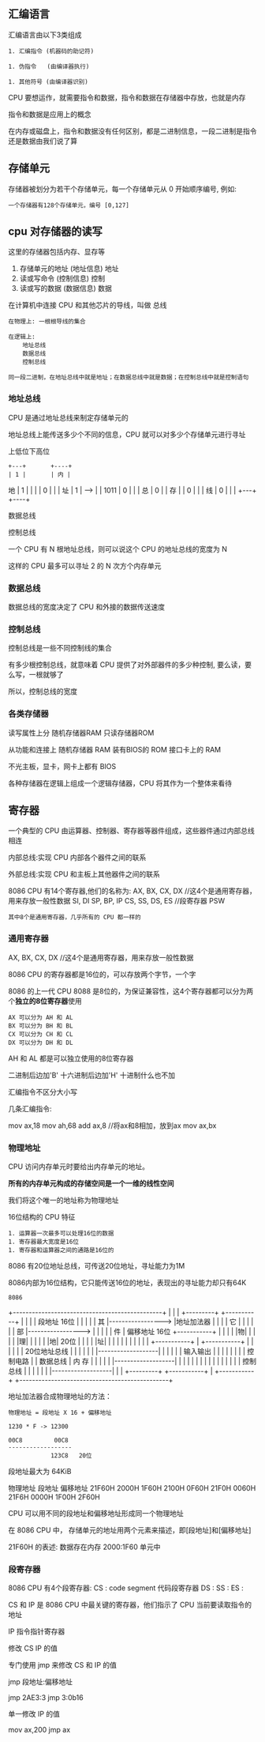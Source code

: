 
## 汇编语言

汇编语言由以下3类组成

    1. 汇编指令 (机器码的助记符)

    1. 伪指令   (由编译器执行)

    1. 其他符号 (由编译器识别)


CPU 要想运作，就需要指令和数据，指令和数据在存储器中存放，也就是内存

指令和数据是应用上的概念

在内存或磁盘上，指令和数据没有任何区别，都是二进制信息，一段二进制是指令还是数据由我们说了算


## 存储单元

存储器被划分为若干个存储单元，每一个存储单元从 0 开始顺序编号, 例如:

    一个存储器有128个存储单元，编号 [0,127]


## cpu 对存储器的读写

这里的存储器包括内存、显存等

1. 存储单元的地址   (地址信息)      地址
1. 读或写命令       (控制信息)      控制
1. 读或写的数据     (数据信息)      数据


在计算机中连接 CPU 和其他芯片的导线，叫做 总线

    在物理上: 一根根导线的集合

    在逻辑上:
        地址总线
        数据总线
        控制总线

    同一段二进制，在地址总线中就是地址；在数据总线中就是数据；在控制总线中就是控制语句


### 地址总线

CPU 是通过地址总线来制定存储单元的

地址总线上能传送多少个不同的信息，CPU 就可以对多少个存储单元进行寻址


上低位下高位
    
    +---+       +----+
    | 1 |       | 内 |
地  | 1 |       |    |
    | 0 |       |    |
址  | 1 |  -->  |    |      1011
    | 0 |       |    |
总  | 0 |       | 存 |
    | 0 |       |    |
线  | 0 |       |    |
    +---+       +----+

数据总线        

控制总线


一个 CPU 有 N 根地址总线，则可以说这个 CPU 的地址总线的宽度为 N

这样的 CPU 最多可以寻址 2 的 N 次方个内存单元


### 数据总线

数据总线的宽度决定了 CPU 和外接的数据传送速度



### 控制总线

控制总线是一些不同控制线的集合

有多少根控制总线，就意味着 CPU 提供了对外部器件的多少种控制, 要么读，要么写，一根就够了

所以，控制总线的宽度

### 各类存储器

读写属性上分
    随机存储器RAM 只读存储器ROM

从功能和连接上
    随机存储器 RAM
    装有BIOS的 ROM
    接口卡上的 RAM

不光主板，显卡，网卡上都有 BIOS

各种存储器在逻辑上组成一个逻辑存储器，CPU 将其作为一个整体来看待



## 寄存器

一个典型的 CPU 由运算器、控制器、寄存器等器件组成，这些器件通过内部总线相连

内部总线:实现 CPU 内部各个器件之间的联系

外部总线:实现 CPU 和主板上其他器件之间的联系

8086 CPU 有14个寄存器,他们的名称为:
    AX, BX, CX, DX      //这4个是通用寄存器，用来存放一般性数据
    SI, DI
    SP, BP, IP
    CS, SS, DS, ES      //段寄存器
    PSW

    其中8个是通用寄存器，几乎所有的 CPU 都一样的


### 通用寄存器

AX, BX, CX, DX      //这4个是通用寄存器，用来存放一般性数据

8086 CPU 的寄存器都是16位的，可以存放两个字节，一个字

8086 的上一代 CPU 8088 是8位的，为保证兼容性，这4个寄存器都可以分为两个**独立的8位寄存器**使用

    AX 可以分为 AH 和 AL
    BX 可以分为 BH 和 BL
    CX 可以分为 CH 和 CL
    DX 可以分为 DH 和 DL

AH 和 AL 都是可以独立使用的8位寄存器

二进制后边加'B'
十六进制后边加'H'
十进制什么也不加


汇编指令不区分大小写

几条汇编指令:

mov ax,18
mov ah,68
add ax,8    //将ax和8相加，放到ax
mov ax,bx




### 物理地址

CPU 访问内存单元时要给出内存单元的地址。

**所有的内存单元构成的存储空间是一个一维的线性空间**

我们将这个唯一的地址称为物理地址


16位结构的 CPU 特征

    1. 运算器一次最多可以处理16位的数据
    1. 寄存器最大宽度是16位
    1. 寄存器和运算器之间的通路是16位的

8086 有20位地址总线，可传送20位地址，寻址能力为1M

8086内部为16位结构，它只能传送16位的地址，表现出的寻址能力却只有64K



    8086
+-----------------------------------------------+
|                                               |
| +---------+                   +-----------+   |
| |         |  段地址 16位      |           |   |
| |   其    |-----------------> |地址加法器 |   |
| |   它    |                   |           |   |
| |   部    |-----------------> |           |   |
| |   件    |  偏移地址 16位    +-----------+   |
| |         |                       |物|        |
| |         |                       |理|        |
| |         |                       |地| 20位   |
| |         |                       |址|        |
| |         |                       |  |        |
| |         |                   +-----------+   |               +-----------+
| |         |                   |           |   | 20位地址总线  |           |
| |         |                   |           |-------------------|           |
| |         |                   | 输入输出  |   |               |           |
| |         |                   | 控制电路  |   | 数据总线      |  内  存   |
| |         |                   |           |-------------------|           |
| |         |                   |           |   |               |           |
| |         |                   |           |   | 控制总线      |           |
| |         |                   |           |-------------------|           |
| +---------+                   +-----------+   |               +-----------+
+-----------------------------------------------+



地址加法器合成物理地址的方法：
    
    物理地址 = 段地址 X 16 + 偏移地址

    1230 * F -> 12300

    00C8         00C8
    ------------------
                123C8   20位



段地址最大为 64KiB


物理地址        段地址          偏移地址
21F60H          2000H           1F60H
                2100H           0F60H
                21F0H           0060H
                21F6H           0000H
                1F00H           2F60H

CPU 可以用不同的段地址和偏移地址形成同一个物理地址


在 8086 CPU 中， 存储单元的地址用两个元素来描述，即[段地址]和[偏移地址]

21F60H 的表述: 数据存在内存 2000:1F60 单元中


### 段寄存器

8086 CPU 有4个段寄存器:
    CS : code segment   代码段寄存器
    DS : 
    SS :
    ES :

CS 和 IP 是 8086 CPU 中最关键的寄存器，他们指示了 CPU 当前要读取指令的地址

IP 指令指针寄存器




修改 CS IP 的值

专门使用 jmp 来修改 CS 和 IP 的值

jmp 段地址:偏移地址

jmp 2AE3:3
jmp 3:0b16


单一修改 IP 的值

mov ax,200
jmp ax
